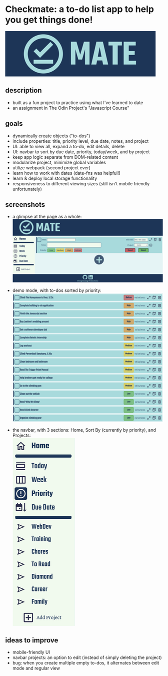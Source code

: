 # Checkmate: a to-do list app to help you get things done!  
  
![title](https://github.com/connorwarme/toDo/blob/main/screenshots/title.png?raw=true "title") 
  
## description  
  * built as a fun project to practice using what I've learned to date  
  * an assignment in The Odin Project's "Javascript Course"  
    
## goals  
  * dynamically create objects ("to-dos")  
  * include properties: title, priority level, due date, notes, and project  
  * UI: able to view all, expand a to-do, edit details, delete  
  * UI: navbar to sort by due date, priority, today/week, and by project  
  * keep app logic separate from DOM-related content  
  * modularize project, minimize global variables
  * utilize webpack (second project ever)  
  * learn how to work with dates (date-fns was helpful!)  
  * learn & deploy local storage functionality  
  * responsiveness to different viewing sizes (still isn't mobile friendly unfortunately)

## screenshots  
  
  * a glimpse at the page as a whole:  
  ![todo](https://github.com/connorwarme/toDo/blob/main/screenshots/to-do.png?raw=true "to-do app")  

  * demo mode, with to-dos sorted by priority:  
  ![list](https://github.com/connorwarme/toDo/blob/main/screenshots/list.png?raw=true "list of to-dos")  

  * the navbar, with 3 sections: Home, Sort By (currently by priority), and Projects:  
  ![navbar](https://github.com/connorwarme/toDo/blob/main/screenshots/navbar.png?raw=true "navbar")  

## ideas to improve  
  * mobile-friendly UI  
  * navbar projects: an option to edit (instead of simply deleting the project)  
  * bug: when you create multiple empty to-dos, it alternates between edit mode and regular view  